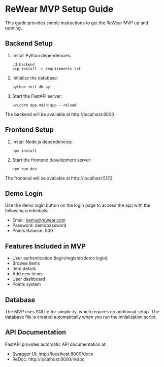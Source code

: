 # ReWear MVP Setup Guide

This guide provides simple instructions to get the ReWear MVP up and running.

## Backend Setup

1. Install Python dependencies:
   ```
   cd backend
   pip install -r requirements.txt
   ```

2. Initialize the database:
   ```
   python init_db.py
   ```

3. Start the FastAPI server:
   ```
   uvicorn app.main:app --reload
   ```

The backend will be available at http://localhost:8000

## Frontend Setup

1. Install Node.js dependencies:
   ```
   npm install
   ```

2. Start the frontend development server:
   ```
   npm run dev
   ```

The frontend will be available at http://localhost:5173

## Demo Login

Use the demo login button on the login page to access the app with the following credentials:
- Email: demo@rewear.com
- Password: demopassword
- Points Balance: 500

## Features Included in MVP

- User authentication (login/register/demo login)
- Browse items
- Item details
- Add new items
- User dashboard
- Points system

## Database

The MVP uses SQLite for simplicity, which requires no additional setup. The database file is created automatically when you run the initialization script.

## API Documentation

FastAPI provides automatic API documentation at:
- Swagger UI: http://localhost:8000/docs
- ReDoc: http://localhost:8000/redoc
